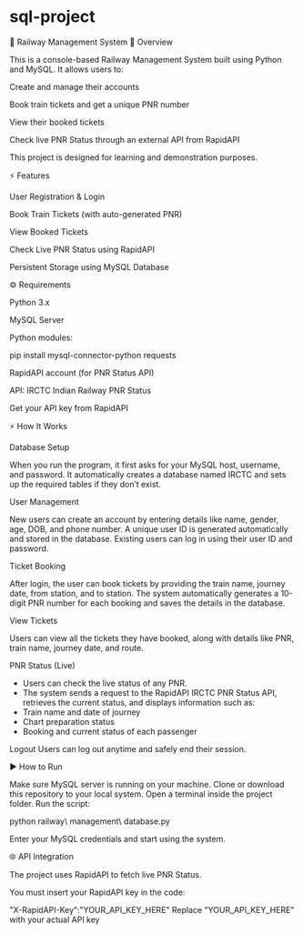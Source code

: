 # sql-project
🚉 Railway Management System
📌 Overview

This is a console-based Railway Management System built using Python and MySQL.
It allows users to:

Create and manage their accounts

Book train tickets and get a unique PNR number

View their booked tickets

Check live PNR Status through an external API from RapidAPI

This project is designed for learning and demonstration purposes.

⚡ Features

User Registration & Login

Book Train Tickets (with auto-generated PNR)

View Booked Tickets

Check Live PNR Status using RapidAPI

Persistent Storage using MySQL Database

⚙️ Requirements

Python 3.x

MySQL Server

Python modules:

pip install mysql-connector-python requests


RapidAPI account (for PNR Status API)

API: IRCTC Indian Railway PNR Status

Get your API key from RapidAPI

⚡ How It Works

Database Setup

When you run the program, it first asks for your MySQL host, username, and password.
It automatically creates a database named IRCTC and sets up the required tables if they don’t exist.

User Management

New users can create an account by entering details like name, gender, age, DOB, and phone number.
A unique user ID is generated automatically and stored in the database.
Existing users can log in using their user ID and password.

Ticket Booking

After login, the user can book tickets by providing the train name, journey date, from station, and to station.
The system automatically generates a 10-digit PNR number for each booking and saves the details in the database.

View Tickets

Users can view all the tickets they have booked, along with details like PNR, train name, journey date, and route.

PNR Status (Live)

* Users can check the live status of any PNR.
* The system sends a request to the RapidAPI IRCTC PNR Status API, retrieves the current status, and displays information such as:
* Train name and date of journey
* Chart preparation status
* Booking and current status of each passenger

Logout
Users can log out anytime and safely end their session.

▶️ How to Run

Make sure MySQL server is running on your machine.
Clone or download this repository to your local system.
Open a terminal inside the project folder.
Run the script:

python railway\ management\ database.py

Enter your MySQL credentials and start using the system.

🌐 API Integration

The project uses RapidAPI to fetch live PNR Status.

You must insert your RapidAPI key in the code:

"X-RapidAPI-Key":"YOUR_API_KEY_HERE"
Replace "YOUR_API_KEY_HERE" with your actual API key

